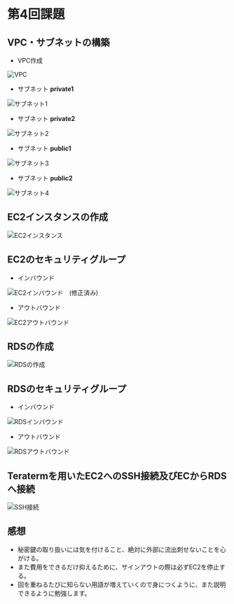 # 第4回課題

## VPC・サブネットの構築

* VPC作成

![VPC](images/vpc.png)

* サブネット **private1**

![サブネット1](images/subnet_pri1.png)

* サブネット **private2**

![サブネット2](images/subnet_pri2.png)

* サブネット **public1**

![サブネット3](images/subnet_pub1.png)

* サブネット **public2**

![サブネット4](images/subnet_pub2.png)


## EC2インスタンスの作成

![EC2インスタンス](images/ec2instance.png)

## EC2のセキュリティグループ

* インバウンド

![EC2インバウンド](images/ec2inbound_modify.png)　(修正済み)

* アウトバウンド

![EC2アウトバウンド](images/ec2outbound.png)

## RDSの作成

![RDSの作成](images/rds_db.png)

## RDSのセキュリティグループ

* インバウンド

![RDSインバウンド](images/rdsinbound.png)

* アウトバウンド

![RDSアウトバウンド](images/rdsoutbound.png)

## Teratermを用いたEC2へのSSH接続及びECからRDSへ接続

![SSH接続](images/ec2ssh.png)

## 感想

* 秘密鍵の取り扱いには気を付けること、絶対に外部に流出刺せないことを心がける。
* また費用をできるだけ抑えるために、サインアウトの際は必ずEC2を停止する。
* 回を重ねるたびに知らない用語が増えていくので身につくように、また説明できるように勉強します。